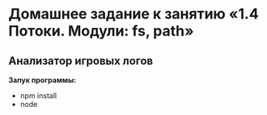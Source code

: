 # Домашнее задание к занятию «1.4 Потоки. Модули: fs, path»

## Анализатор игровых логов

**Запук программы:**
* npm install
* node <script> <command> [option]
* Например: node app parse --filename="../home-1/log.csv"
* В опции --filename нужно указать путь к файлу логов из задания 1

**Программа должна выводить в консоль следующие данные:**
* общее количество партий;
* количество выигранных партий;;
* проигранных партий;
* процентное соотношение выигранных партий.
